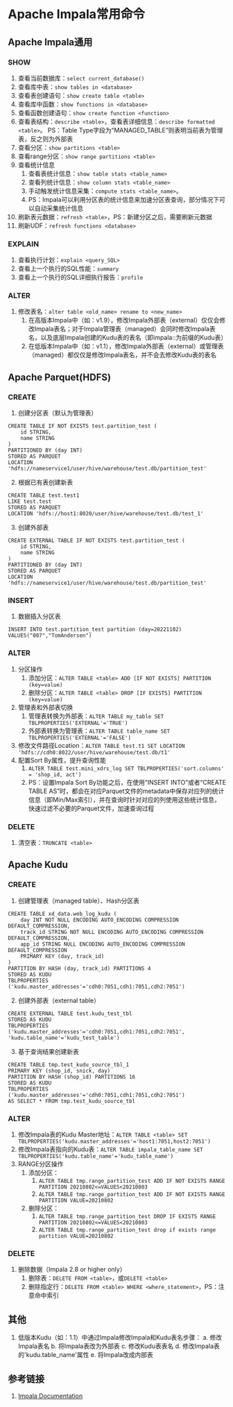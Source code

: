 # Apache Impala常用命令


## Apache Impala通用


### SHOW
1. 查看当前数据库：`select current_database()`
2. 查看库中表：`show tables in <database>`
3. 查看表创建语句：`show create table <table>`
4. 查看库中函数：`show functions in <database>`
5. 查看函数创建语句：`show create function <function>`
6. 查看表结构：`describe <table>`，查看表详细信息：`describe formatted <table>`。
   PS：Table Type字段为“MANAGED_TABLE”则表明当前表为管理表，反之则为外部表
7. 查看分区：`show partitions <table>`
8. 查看range分区：`show range partitions <table>`
9. 查看统计信息
	1. 查看表统计信息：`show table stats <table_name>`
	2. 查看列统计信息：`show column stats <table_name>`
	3. 手动触发统计信息采集：`compute stats <table_name>`。
	4. PS：Impala可以利用分区表的统计信息来加速分区表查询，部分情况下可以自动采集统计信息
10. 刷新表元数据：`refresh <table>`，PS：新建分区之后，需要刷新元数据
11. 刷新UDF：`refresh functions <database>`


### EXPLAIN
1. 查看执行计划：`explain <query_SQL>`
2. 查看上一个执行的SQL性能：`summary`
3. 查看上一个执行的SQL详细执行报告：`profile`


### ALTER
1. 修改表名：`alter table <old_name> rename to <new_name>`
	1. 在高版本Impala中（如：v1.9），修改Impala外部表（external）仅仅会修改Impala表名；对于Impala管理表（managed）会同时修改Impala表名，以及底层Impala创建的Kudu表的表名（即impala::为前缀的Kudu表）
	2. 在低版本Impala中（如：v1.1），修改Impala外部表（external）或管理表（managed）都仅仅是修改Impala表名，并不会去修改Kudu表的表名


## Apache Parquet(HDFS)


### CREATE
1. 创建分区表（默认为管理表）
```mysql
CREATE TABLE IF NOT EXISTS test.partition_test (
    id STRING,
    name STRING
)
PARTITIONED BY (day INT)
STORED AS PARQUET
LOCATION 'hdfs://nameservice1/user/hive/warehouse/test.db/partition_test'
```

2. 根据已有表创建新表
```mysql
CREATE TABLE test.test1
LIKE test.test 
STORED AS PARQUET 
LOCATION 'hdfs://host1:8020/user/hive/warehouse/test.db/test_1'

```

3. 创建外部表
```mysql
CREATE EXTERNAL TABLE IF NOT EXISTS test.partition_test (
    id STRING,
    name STRING
)
PARTITIONED BY (day INT)
STORED AS PARQUET
LOCATION 'hdfs://nameservice1/user/hive/warehouse/test.db/partition_test'
```

### INSERT
1. 数据插入分区表
```mysql
INSERT INTO test.partition_test partition (day=20221102)
VALUES("007","TomAndersen")
```


### ALTER

1. 分区操作
	1. 添加分区：`ALTER TABLE <table> ADD [IF NOT EXISTS] PARTITION (key=value)`
	2. 删除分区：`ALTER TABLE <table> DROP [IF EXISTS] PARTITION (key=value)`
2. 管理表和外部表切换
	1. 管理表转换为外部表：`ALTER TABLE my_table SET TBLPROPERTIES('EXTERNAL'='TRUE')`
	2. 外部表转换为管理表：`ALTER TABLE table_name SET TBLPROPERTIES('EXTERNAL'='FALSE')`
3. 修改文件路径Location：`ALTER TABLE test.t1 SET LOCATION 'hdfs://cdh0:8022/user/hive/warehouse/test.db/t1'`
4. 配置Sort By属性，提升查询性能
	1. `ALTER TABLE test.mini_xdrs_log SET TBLPROPERTIES('sort.columns' = 'shop_id, act')`
	2. PS：设置Impala Sort By功能之后，在使用“INSERT INTO”或者“CREATE TABLE AS”时，都会在对应Parquet文件的metadata中保存对应列的统计信息（即Min/Max索引），并在查询时针对对应的列使用这些统计信息，快速过滤不必要的Parquet文件，加速查询过程



### DELETE

1. 清空表：`TRUNCATE <table>`

## Apache Kudu

### CREATE
1. 创建管理表（managed table）、Hash分区表
```mysql
CREATE TABLE xd_data.web_log_kudu (
    day INT NOT NULL ENCODING AUTO_ENCODING COMPRESSION DEFAULT_COMPRESSION,
    track_id STRING NOT NULL ENCODING AUTO_ENCODING COMPRESSION DEFAULT_COMPRESSION,
    app_id STRING NULL ENCODING AUTO_ENCODING COMPRESSION DEFAULT_COMPRESSION
    PRIMARY KEY (day, track_id)
)
PARTITION BY HASH (day, track_id) PARTITIONS 4 
STORED AS KUDU
TBLPROPERTIES ('kudu.master_addresses'='cdh0:7051,cdh1:7051,cdh2:7051')
```
2. 创建外部表（external table）
```mysql
CREATE EXTERNAL TABLE test.kudu_test_tbl 
STORED AS KUDU 
TBLPROPERTIES ('kudu.master_addresses'='cdh0:7051,cdh1:7051,cdh2:7051', 'kudu.table_name'='kudu_test_table')
```
3. 基于查询结果创建新表
```mysql
CREATE TABLE tmp.test_kudu_source_tbl_1 
PRIMARY KEY (shop_id, snick, day) 
PARTITION BY HASH (shop_id) PARTITIONS 16 
STORED AS KUDU 
TBLPROPERTIES ('kudu.master_addresses'='cdh0:7051,cdh1:7051,cdh2:7051') 
AS SELECT * FROM tmp.test_kudu_source_tbl
```

### ALTER
1. 修改Impala表的Kudu Master地址：`ALTER TABLE <table> SET TBLPROPERTIES('kudu.master_addresses'='host1:7051,host2:7051')`
2. 修改Impala表指向的Kudu表：`ALTER TABLE impala_table_name SET TBLPROPERTIES('kudu.table_name'='kudu_table_name')`
3. RANGE分区操作
	1. 添加分区：
		1. `ALTER TABLE tmp.range_partition_test ADD IF NOT EXISTS RANGE PARTITION 20210802<=VALUES<20210803`
		2. `ALTER TABLE tmp.range_partition_test ADD IF NOT EXISTS RANGE PARTITION VALUE=20210802`
	2. 删除分区：
		1. `ALTER TABLE tmp.range_partition_test DROP IF EXISTS RANGE PARTITION 20210802<=VALUES<20210803`
		2. `ALTER TABLE tmp.range_partition_test drop if exists range partition VALUE=20210802`

### DELETE
1. 删除数据（Impala 2.8 or higher only）
	1. 删除表：`DELETE FROM <table>`，或`DELETE <table>`
	2. 删除指定行：`DELETE FROM <table> WHERE <where_statement>`，PS：注意命中索引


## 其他
1) 低版本Kudu（如：1.1）中通过Impala修改Impala和Kudu表名步骤：
	a. 修改Impala表名
	b. 将Impala表改为外部表
	c. 修改Kudu表表名
	d. 修改Impala表的'kudu.table_name'属性
	e. 将Impala改成内部表


## 参考链接
1. [Impala Documentation](https://impala.apache.org/impala-docs.html)